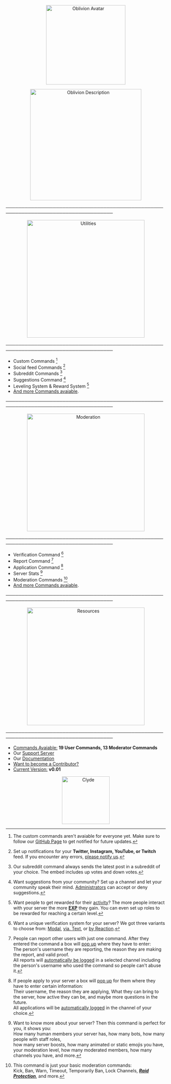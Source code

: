 <p align="center">
    <img width="250" src="https://cdn.discordapp.com/attachments/1033407106725970014/1039263926082343053/imageedit_1_4128404196.png" alt="Oblivion Avatar">
</p>
<p align="center">
    <img width="350" src="https://cdn.discordapp.com/attachments/1033407106725970014/1039263925620981851/imageedit_3_6550287866.png" alt="Oblivion Description">
</p>

────────────────────────────────────────────────────────────────────────────────────

<p align="center">
    <img width="370" src="https://cdn.discordapp.com/attachments/1033407106725970014/1037822475796500510/imageedit_19_8489709940.png" alt="Utilities">
</p>

────────────────────────────────────────────────────────────────────────────────────

- Custom Commands [^1]
- Social feed Commands [^2]
- Subreddit Commands [^3]
- Suggestions Command [^4]
- Leveling System & Reward System [^5]
- [And more Commands avaiable](https://discord.gg/r2XgZRFnpv).

────────────────────────────────────────────────────────────────────────────────────

<p align="center">
    <img width="370" src="https://cdn.discordapp.com/attachments/1033407106725970014/1037822236637278329/imageedit_15_4223666246.png" alt="Moderation">
</p>

────────────────────────────────────────────────────────────────────────────────────

- Verification Command [^6]
- Report Command [^7]
- Application Command [^8]
- Server Stats [^9]
- Moderation Commands [^10]
- [And more Commands avaiable](https://discord.gg/r2XgZRFnpv).

────────────────────────────────────────────────────────────────────────────────────

<p align="center">
    <img width="370" src="https://cdn.discordapp.com/attachments/1033407106725970014/1037822236096200824/imageedit_17_6299572159.png" alt="Resources">
</p>

────────────────────────────────────────────────────────────────────────────────────

- [Commands Avaiable:](https://discord.gg/r2XgZRFnpv) **19 User Commands, 13 Moderator Commands**
- Our [Support Server](https://discord.gg/r2XgZRFnpv)
- Our [Documentation](https://discord.gg/r2XgZRFnpv)
- [Want to become a Contributor?](https://discord.gg/r2XgZRFnpv)
- [Current Version:](https://discord.gg/r2XgZRFnpv) **v0.01**

<p align="center">
    <img width="150" src="https://cdn.discordapp.com/attachments/1033407106725970014/1037821889684459622/754108811354046554.gif" alt="Clyde">
</p>

[^1]: The custom commands aren't avaiable for everyone yet. Make sure to follow our [GitHub Page](https://github.com/Vension-Utilities) to get notified for future updates.
[^2]: Set up notifications for your **Twitter, Instagram, YouTube, or Twitch** feed. If you encounter any errors, [please notify us](https://discord.gg/r2XgZRFnpv).
[^3]: Our subreddit command always sends the latest post in a subreddit of your choice. The embed includes up votes and down votes.
[^4]: Want suggestions from your community? Set up a channel and let your community speak their mind. [Administrators](https://discord.gg/r2XgZRFnpv) can accept or deny suggestions.
[^5]: Want people to get rewarded for their [activity](https://discord.gg/r2XgZRFnpv)? The more people interact with your server the more [**EXP**](https://discord.gg/r2XgZRFnpv) they gain. You can even set up roles to be rewarded for reaching a certain level.
[^6]: Want a unique verification system for your server? We got three variants to choose from: [Modal](https://discord.gg/r2XgZRFnpv), [via. Text](https://discord.gg/r2XgZRFnpv), or [by Reaction](https://discord.gg/r2XgZRFnpv).
[^7]: People can report other users with just one command. After they entered the command a box will [pop up](https://discord.gg/r2XgZRFnpv) where they have to enter:  
    The person's username they are reporting, the reason they are making the report, and valid proof.  
    All reports will [automatically be logged](https://discord.gg/r2XgZRFnpv) in a selected channel including the person's username who used the command so people can't abuse it.
[^8]: If people apply to your server a box will [pop up](https://discord.gg/r2XgZRFnpv) for them where they have to enter certain information:  
    Their username, the reason they are applying, What they can bring to the server, how active they can be, and maybe more questions in the future.  
    All applications will be [automatically logged](https://discord.gg/r2XgZRFnpv) in the channel of your choice.
[^9]: Want to know more about your server? Then this command is perfect for you, it shows you:  
    How many human members your server has, how many bots, how many people with staff roles,  
    how many server boosts, how many animated or static emojis you have,  
    your moderation level, how many moderated members, how many channels you have, and more.
[^10]: This command is just your basic moderation commands:  
    Kick, Ban, Warn, Timeout, Temporarily Ban, Lock Channels, ***[Raid Protection](https://discord.gg/r2XgZRFnpv)***, and more.
